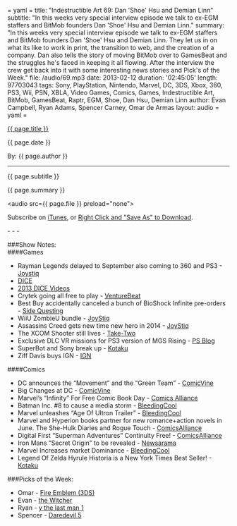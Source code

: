 = yaml =
title: "Indestructible Art 69: Dan 'Shoe' Hsu and Demian Linn"
subtitle: "In this weeks very special interview episode we talk to ex-EGM staffers and BitMob founders Dan 'Shoe' Hsu and Demian Linn."
summary: "In this weeks very special interview episode we talk to ex-EGM staffers and BitMob founders Dan 'Shoe' Hsu and Demian Linn. They let us in on what its like to work in print, the transition to web, and the creation of a company. Dan also tells the story of moving BitMob over to GamesBeat and the struggles he's faced in keeping it all flowing. After the interview the crew get back into it with some interesting news stories and Pick's of the Week."
file: /audio/69.mp3
date: 2013-02-12
duration: '02:45:05'
length: 97703043
tags: Sony, PlayStation, Nintendo, Marvel, DC, 3DS, Xbox, 360, PS3, Wii, PSN, XBLA, Video Games, Comics, Games, Indestructible Art, BitMob, GamesBeat, Raptr, EGM, Shoe, Dan Hsu, Demian Linn
author: Evan Campbell, Ryan Adams,  Spencer Carney, Omar de Armas
layout: audio
= yaml =

<a href="../episodes/{{ number }}.html" class='postTitleLink'><p class='postTitle'>{{ page.title }}</p></a>
<p class='postPublished'>{{ page.date }}</p>
<p class='postAuthor'>By: {{ page.author }}</p>
<hr>
<p class='podcastSummary'>{{ page.subtitle }}</p>

<p class='podcastSummary'>{{ page.summary }}</p>

<audio src={{ page.file }} preload="none"></audio>
<p class='subLinks'>Subscribe on <a href='http://bit.ly/iapodcast'>iTunes</a>, or <a href={{ page.file }}>Right Click and "Save As" to Download</a>.</p>
- - -

###Show Notes:  
####Games  
* Rayman Legends delayed to September also coming to 360 and PS3 -  [Joystiq](http://www.joystiq.com/2013/02/07/rayman-legends-delayed-to-september-also-coming-to-xbox-360-and/#continued)  
* [DICE](http://www.dicesummit.org)  
* [2013 DICE Videos](http://www.youtube.com/playlist?list=PLLx_Nt-I7VioDSuOC24uI52knYk44egII&feature=view_all)  
* Crytek going all free to play - [VentureBeat](http://venturebeat.com/2013/02/08/crytek-ceo-our-goal-is-to-transition-entirely-to-free-to-play-games-in-2-to-5-years/)  
* Best Buy accidentally canceled a bunch of BioShock Infinite pre-orders - [Side Questing](http://www.sidequesting.com/2013/02/best-buy-makes-up-for-bioshock-infinite-preorder-fiasco-with-free-bioshock-infinite/)  
* WiiU ZombieU bundle - [JoyStiq](http://www.joystiq.com/2013/02/08/wii-u-zombiu-bundle-coming-to-north-america-feb-17/)  
* Assassins Creed gets new time new hero in 2014 - [JoyStiq](http://www.joystiq.com/2013/02/07/next-assassins-creed-set-for-fiscal-year-2014-new-hero-new-ti/)  
* The XCOM Shooter still lives - [Take-Two](http://ir.take2games.com/phoenix.zhtml?c=86428&p=irol-newsArticle&ID=1781747&highlight)  
* Exclusive DLC VR missions for PS3 version of MGS Rising - [PS Blog](http://blog.us.playstation.com/2013/02/04/metal-gear-rising-gets-exclusive-vr-missions-on-ps3/)  
* SuperBot and Sony break up - [Kotaku](http://kotaku.com/5981571/sony-cuts-ties-with-playstation-all+stars-creators-studios-fate-in-question)  
* Ziff Davis buys IGN - [IGN](http://www.ign.com/articles/2013/02/04/ign-parent-company-changes)  
  
####Comics  
* DC announces the “Movement” and the “Green Team” - [ComicVine](http://www.comicvine.com/news/dc-comics-announces-the-movement-and-the-green-team/146004/)  
* Big Changes at DC - [ComicVine](http://www.comicvine.com/news/six-dc-titles-canceled-major-shift-in-creative-teams/146002/)  
* Marvel’s “Infinity” For Free Comic Book Day - [Comics Alliance](http://www.comicsalliance.com/2013/02/05/marvel-infinity-free-comic-book-day/)  
* Batman Inc. #8  to cause a media storm - [BleedingCool](http://www.bleedingcool.com/2013/02/10/so-whats-happening-in-batman-inc-8-anyway-dot-joining/)  
* Marvel unleashes “Age Of Ultron Trailer” - [BleedingCool](http://www.bleedingcool.com/2013/02/08/age-of-ultron-the-trailer/)  
* Marvel and Hyperion books partner for new romance+action novels in June. The She-Hulk Diaries and Rogue Touch - [ComicsAlliance](http://www.comicsalliance.com/2013/02/08/link-ink-rogue-she-hulk-novels-captain-america-clothes-eccc-beer/)  
* Digital First “Superman Adventures” Continuity Free! - [ComicsAlliance](http://www.comicsalliance.com/2013/02/07/adventures-superman-digital-dc-comics-chris-samnee-jeff-parker-bruce-timm/)  
* Iron Mans “Secret Origin” to be revealed - [Newsarama](http://blog.newsarama.com/2013/02/08/marvel-now-next-big-thing-iron-man-secret-origin/)  
* Marvel Increases market Dominance - [BleedingCool](http://www.bleedingcool.com/2013/02/08/marvel-increases-market-dominance-in-january-2013/)  
* Legend Of Zelda Hyrule Historia is a New York Times Best Seller! - [Kotaku](http://kotaku.com/5983224/the-legend-of-zelda-is-a-new-york-times-bestseller-no-really)  
  
  
###Picks of the Week:  
* Omar - [Fire Emblem  (3DS)](http://www.amazon.com/gp/product/B00AKIPBNS/ref=as_li_ss_tl?ie=UTF8&camp=1789&creative=390957&creativeASIN=B00AKIPBNS&linkCode=as2&tag=indestart-20)  
* Evan - [the Witcher](http://www.amazon.com/gp/product/B006GHA8EE/ref=as_li_ss_tl?ie=UTF8&camp=1789&creative=390957&creativeASIN=B006GHA8EE&linkCode=as2&tag=indestart-20)  
* Ryan - [y the last man 1](http://www.amazon.com/gp/product/1563899809/ref=as_li_ss_tl?ie=UTF8&camp=1789&creative=390957&creativeASIN=1563899809&linkCode=as2&tag=indestart-20)  
* Spencer - [Daredevil 5](http://www.amazon.com/gp/product/0785110747/ref=as_li_ss_tl?ie=UTF8&camp=1789&creative=390957&creativeASIN=0785110747&linkCode=as2&tag=indestart-20)  

